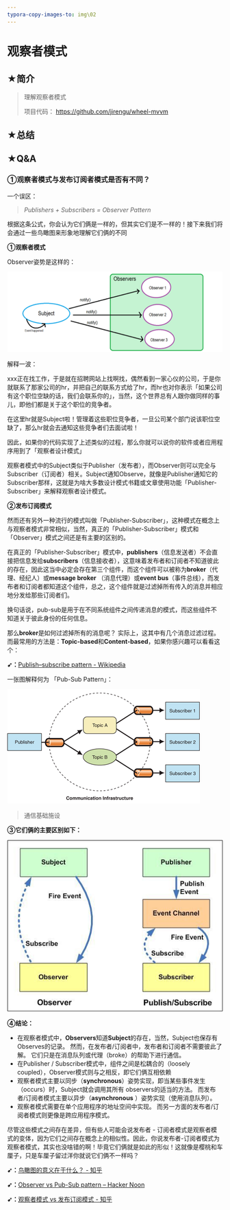 ```yaml
---
typora-copy-images-to: img\02
---
```


# 观察者模式

## ★简介

> 理解观察者模式
>
> 项目代码： <https://github.com/jirengu/wheel-mvvm>









## ★总结

## ★Q&A

### ①观察者模式与发布订阅者模式是否有不同？

一个误区：

> *Publishers + Subscribers = Observer Pattern*

根据这条公式，你会认为它们俩是一样的，但其实它们是不一样的！接下来我们将会通过一些鸟瞰图来形象地理解它们俩的不同

**①观察者模式**

Observer姿势是这样的：

![](img/02/1.png)

解释一波：

xxx正在找工作，于是就在招聘网站上找啊找，偶然看到一家心仪的公司，于是你就联系了那家公司的hr，并把自己的联系方式给了hr，而hr也对你表示「如果公司有这个职位空缺的话，我们会联系你的」，当然，这个世界总有人跟你做同样的事儿，即他们都是关于这个职位的竞争者。

在这里hr就是Subject啦！管理着这些职位竞争者，一旦公司某个部门说该职位空缺了，那么hr就会去通知这些竞争者们去面试啦！

因此，如果你的代码实现了上述类似的过程，那么你就可以说你的软件或者应用程序用到了「观察者设计模式」

观察者模式中的Subject类似于Publisher（发布者），而Observer则可以完全与Subscriber（订阅者）相关。Subject通知Observe，就像是Publisher通知它的Subscriber那样，这就是为啥大多数设计模式书籍或文章使用功能「Publisher-Subscriber」来解释观察者设计模式。

**②发布订阅模式**

然而还有另外一种流行的模式叫做「Publisher-Subscriber」，这种模式在概念上与观察者模式非常相似，当然，真正的「Publisher-Subscriber」模式和「Observer」模式之间还是有主要的区别的。

在真正的「Publisher-Subscriber」模式中，**publishers**（信息发送者）不会直接把信息发给**subscribers**（信息接收者），这意味着发布者和订阅者不知道彼此的存在，因此这当中必定会存在第三个组件，而这个组件可以被称为**broker**（代理、经纪人）或**message broker** （消息代理）或**event bus**（事件总线），而发布者和订阅者都知道这个组件，总之，这个组件就是过滤掉所有传入的消息并相应地分发给那些订阅者们。

换句话说，pub-sub是用于在不同系统组件之间传递消息的模式，而这些组件不知道关于彼此身份的任何信息。 

那么**broker**是如何过滤掉所有的消息呢？ 实际上，这其中有几个消息过滤过程。而最常用的方法是：**Topic-based**和**Content-based**，如果你感兴趣可以看看这个：

**➹：**[Publish–subscribe pattern - Wikipedia](https://en.wikipedia.org/wiki/Publish%E2%80%93subscribe_pattern#Message_filtering)

一张图解释何为 「Pub-Sub Pattern」：

![](img/02/2.gif)

> 通信基础施设

**③它们俩的主要区别如下：**

![img](img/02/3.jpeg)

**④结论：**

-  在观察者模式中，**Observers**知道**Subject**的存在，当然，Subject也保存有Observes的记录。 然而，在发布者/订阅者中，发布者和订阅者不需要彼此了解。 它们只是在消息队列或代理（broke）的帮助下进行通信。
- 在Publisher / Subscriber模式中，组件之间是松耦合的（loosely coupled），Observer模式则与之相反，即它们俩互相依赖
-  观察者模式主要以同步（**synchronous**）姿势实现，即当某些事件发生（occurs）时，Subject就会调用其所有 observers的适当的方法。 而发布者/订阅者模式主要以异步（**asynchronous** ）姿势实现（使用消息队列）。
- 观察者模式需要在单个应用程序的地址空间中实现。 而另一方面的发布者/订阅者模式则更像是跨应用程序模式。

尽管这些模式之间存在差异，但有些人可能会说发布者 - 订阅者模式是观察者模式的变体，因为它们之间存在概念上的相似性。因此，你说发布者-订阅者模式为观察者模式，其实也没啥错的啊！毕竟它们俩就是如此的形似！这就像是樱桃和车厘子，只是车厘子留过洋你就说它们俩不一样吗？

**➹：**[鸟瞰图的意义在于什么？ - 知乎](https://www.zhihu.com/question/26776553)

**➹：**[Observer vs Pub-Sub pattern – Hacker Noon](https://hackernoon.com/observer-vs-pub-sub-pattern-50d3b27f838c)

**➹：**[观察者模式 vs 发布订阅模式 - 知乎](https://zhuanlan.zhihu.com/p/51357583)

